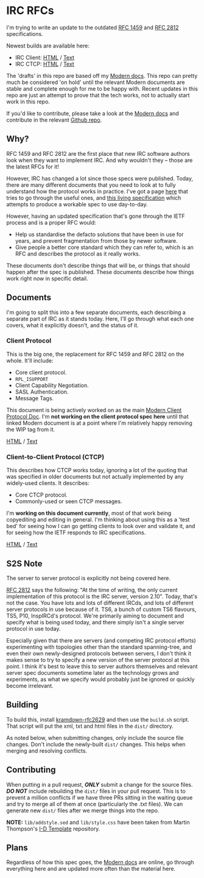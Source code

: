 # IRC RFCs

I'm trying to write an update to the outdated [RFC 1459](https://tools.ietf.org/html/rfc1459) and [RFC 2812](https://tools.ietf.org/html/rfc2812) specifications.

Newest builds are available here:

- IRC Client: [HTML](https://rawgit.com/DanielOaks/irc-rfcs/master/dist/draft-oakley-irc-client-latest.html) / [Text](https://rawgit.com/DanielOaks/irc-rfcs/master/dist/draft-oakley-irc-client-latest.txt)
- IRC CTCP: [HTML](https://rawgit.com/DanielOaks/irc-rfcs/master/dist/draft-oakley-irc-ctcp-latest.html) / [Text](https://rawgit.com/DanielOaks/irc-rfcs/master/dist/draft-oakley-irc-ctcp-latest.txt)

The 'drafts' in this repo are based off my [Modern docs](https://modern.ircdocs.horse/). This repo can pretty much be considered 'on hold' until the relevant Modern documents are stable and complete enough for me to be happy with. Recent updates in this repo are just an attempt to prove that the tech works, not to actually start work in this repo.

If you'd like to contribute, please take a look at the [Modern docs](https://modern.ircdocs.horse/) and contribute in the relevant [Github repo](https://github.com/ircdocs/modern-irc).


## Why?

RFC 1459 and RFC 2812 are the first place that new IRC software authors look when they want to implement IRC. And why wouldn't they – those are the latest RFCs for it!

However, IRC has changed a lot since those specs were published. Today, there are many different documents that you need to look at to fully understand how the protocol works in practice. I've got a page [here](https://ircdocs.horse/specs/) that tries to go through the useful ones, and [this living specification](https://modern.ircdocs.horse/) which attempts to produce a workable spec to use day-to-day.

However, having an updated specification that's gone through the IETF process and is a proper RFC would:

- Help us standardise the defacto solutions that have been in use for years, and prevent fragmentation from those by newer software.
- Give people a better core standard which they can refer to, which is an RFC and describes the protocol as it really works.

These documents don't describe things that will be, or things that should happen after the spec is published. These documents describe how things work right now in specific detail.


## Documents

I'm going to split this into a few separate documents, each describing a separate part of IRC as it stands today. Here, I'll go through what each one covers, what it explicitly doesn't, and the status of it.

### Client Protocol

This is the big one, the replacement for RFC 1459 and RFC 2812 on the whole. It'll include:

- Core client protocol.
- `RPL_ISUPPORT`
- Client Capability Negotiation.
- SASL Authentication.
- Message Tags.

This document is being actively worked on as the main [Modern Client Protocol Doc](https://modern.ircdocs.horse/). I'm **not working on the client protocol spec here** until that linked Modern document is at a point where I'm relatively happy removing the WIP tag from it.

[HTML](https://rawgit.com/DanielOaks/irc-rfcs/master/dist/draft-oakley-irc-client-latest.html) / [Text](https://rawgit.com/DanielOaks/irc-rfcs/master/dist/draft-oakley-irc-client-latest.txt)

### Client-to-Client Protocol (CTCP)

This describes how CTCP works today, ignoring a lot of the quoting that was specified in older documents but not actually implemented by any widely-used clients. It describes:

- Core CTCP protocol.
- Commonly-used or seen CTCP messages.

I'm **working on this document currently**, most of that work being copyediting and editing in general. I'm thinking about using this as a 'test bed' for seeing how I can go getting clients to look over and validate it, and for seeing how the IETF responds to IRC specifications.

[HTML](https://rawgit.com/DanielOaks/irc-rfcs/master/dist/draft-oakley-irc-ctcp-latest.html) / [Text](https://rawgit.com/DanielOaks/irc-rfcs/master/dist/draft-oakley-irc-ctcp-latest.txt)


## S2S Note

The server to server protocol is explicitly not being covered here.

[RFC 2812](https://tools.ietf.org/html/rfc2812) says the following: "At the time of writing, the only current implementation of this protocol is the IRC server, version 2.10". Today, that's not the case. You have lots and lots of different IRCds, and lots of different server protocols in use because of it. TS6, a bunch of custom TS6 flavours, TS5, P10, InspIRCd's protocol. We're primarily aiming to document and specify what is being used today, and there simply isn't a single server protocol in use today.

Especially given that there are servers (and competing IRC protocol efforts) experimenting with topologies other than the standard spanning-tree, and even their own newly-designed protocols between servers, I don't think it makes sense to try to specify a new version of the server protocol at this point. I think it's best to leave this to server authors themselves and relevant server spec documents sometime later as the technology grows and experiments, as what we specify would probably just be ignored or quickly become irrelevant.


## Building

To build this, install [kramdown-rfc2629](https://github.com/cabo/kramdown-rfc2629) and then use the `build.sh` script. That script will put the xml, txt and html files in the `dist/` directory.

As noted below, when submitting changes, only include the source file changes. Don't include the newly-built `dist/` changes. This helps when merging and resolving conflicts.


## Contributing

When putting in a pull request, ***ONLY*** submit a change for the source files. ***DO NOT*** include rebuilding the `dist/` files in your pull request. This is to prevent a million conflicts if we have three PRs sitting in the waiting queue and try to merge all of them at once (particularly the .txt files). We can generate new `dist/` files after we merge things into the repo.

**NOTE:** `lib/addstyle.sed` and `lib/style.css` have been taken from Martin Thompson's [I-D Template](https://github.com/martinthomson/i-d-template) repository.


## Plans

Regardless of how this spec goes, the [Modern docs](https://modern.ircdocs.horse/) are online, go through everything here and are updated more often than the material here.
